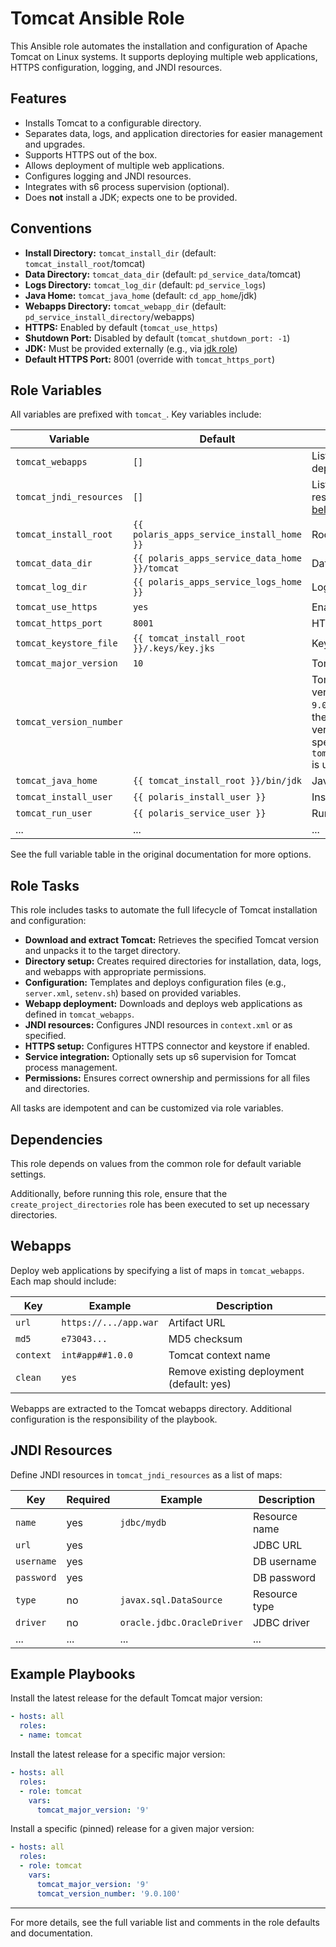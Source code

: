 # Tomcat Ansible Role

This Ansible role automates the installation and configuration of Apache Tomcat on Linux systems. It supports deploying multiple web applications, HTTPS configuration, logging, and JNDI resources.

## Features

- Installs Tomcat to a configurable directory.
- Separates data, logs, and application directories for easier management and upgrades.
- Supports HTTPS out of the box.
- Allows deployment of multiple web applications.
- Configures logging and JNDI resources.
- Integrates with s6 process supervision (optional).
- Does **not** install a JDK; expects one to be provided.

## Conventions

- **Install Directory:** `tomcat_install_dir` (default: `tomcat_install_root`/tomcat)
- **Data Directory:** `tomcat_data_dir` (default: `pd_service_data`/tomcat)
- **Logs Directory:** `tomcat_log_dir` (default: `pd_service_logs`)
- **Java Home:** `tomcat_java_home` (default: `cd_app_home`/jdk)
- **Webapps Directory:** `tomcat_webapp_dir` (default: `pd_service_install_directory`/webapps)
- **HTTPS:** Enabled by default (`tomcat_use_https`)
- **Shutdown Port:** Disabled by default (`tomcat_shutdown_port: -1`)
- **JDK:** Must be provided externally (e.g., via [jdk role](../jdk))
- **Default HTTPS Port:** 8001 (override with `tomcat_https_port`)

## Role Variables

All variables are prefixed with `tomcat_`. Key variables include:

| Variable | Default | Description |
|----------|---------|-------------|
| `tomcat_webapps` | `[]` | List of webapps to deploy ([see below](#webapps)) |
| `tomcat_jndi_resources` | `[]` | List of JNDI resources ([see below](#jndi-resources)) |
| `tomcat_install_root` | `{{ polaris_apps_service_install_home }}` | Root install directory |
| `tomcat_data_dir` | `{{ polaris_apps_service_data_home }}/tomcat` | Data directory |
| `tomcat_log_dir` | `{{ polaris_apps_service_logs_home }}` | Logs directory |
| `tomcat_use_https` | `yes` | Enable HTTPS |
| `tomcat_https_port` | `8001` | HTTPS port |
| `tomcat_keystore_file` | `{{ tomcat_install_root }}/.keys/key.jks` | Keystore file |
| `tomcat_major_version` | `10` | Tomcat major version |
| `tomcat_version_number` | | Tomcat semantic version (e.g., `9.0.100`). If not set, the latest available version for the specified `tomcat_major_version` is used. |
| `tomcat_java_home` | `{{ tomcat_install_root }}/bin/jdk` | Java home directory |
| `tomcat_install_user` | `{{ polaris_install_user }}` | Install user |
| `tomcat_run_user` | `{{ polaris_service_user }}` | Run user |
| ... | ... | ... |

See the full variable table in the original documentation for more options.

## Role Tasks

This role includes tasks to automate the full lifecycle of Tomcat installation and configuration:

- **Download and extract Tomcat:** Retrieves the specified Tomcat version and unpacks it to the target directory.
- **Directory setup:** Creates required directories for installation, data, logs, and webapps with appropriate permissions.
- **Configuration:** Templates and deploys configuration files (e.g., `server.xml`, `setenv.sh`) based on provided variables.
- **Webapp deployment:** Downloads and deploys web applications as defined in `tomcat_webapps`.
- **JNDI resources:** Configures JNDI resources in `context.xml` or as specified.
- **HTTPS setup:** Configures HTTPS connector and keystore if enabled.
- **Service integration:** Optionally sets up s6 supervision for Tomcat process management.
- **Permissions:** Ensures correct ownership and permissions for all files and directories.

All tasks are idempotent and can be customized via role variables.

## Dependencies

This role depends on values from the common role for default variable settings.

Additionally, before running this role, ensure that the `create_project_directories` role has been executed to set up necessary directories.

## Webapps

Deploy web applications by specifying a list of maps in `tomcat_webapps`. Each map should include:

| Key | Example | Description |
|-----|---------|-------------|
| `url` | `https://.../app.war` | Artifact URL |
| `md5` | `e73043...` | MD5 checksum |
| `context` | `int#app##1.0.0` | Tomcat context name |
| `clean` | `yes` | Remove existing deployment (default: yes) |

Webapps are extracted to the Tomcat webapps directory. Additional configuration is the responsibility of the playbook.

## JNDI Resources

Define JNDI resources in `tomcat_jndi_resources` as a list of maps:

| Key | Required | Example | Description |
|-----|----------|---------|-------------|
| `name` | yes | `jdbc/mydb` | Resource name |
| `url` | yes | | JDBC URL |
| `username` | yes | | DB username |
| `password` | yes | | DB password |
| `type` | no | `javax.sql.DataSource` | Resource type |
| `driver` | no | `oracle.jdbc.OracleDriver` | JDBC driver |
| ... | ... | ... | ... |

## Example Playbooks

Install the latest release for the default Tomcat major version:

```yaml
- hosts: all
  roles:
  - name: tomcat
```

Install the latest release for a specific major version:

```yaml
- hosts: all
  roles:
  - role: tomcat
    vars:
      tomcat_major_version: '9'
```

Install a specific (pinned) release for a given major version:

```yaml
- hosts: all
  roles:
  - role: tomcat
    vars:
      tomcat_major_version: '9'
      tomcat_version_number: '9.0.100'
```

---

For more details, see the full variable list and comments in the role defaults and documentation.
